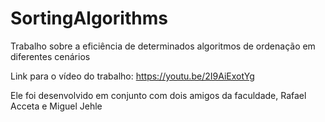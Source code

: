 # SortingAlgorithms
Trabalho sobre a eficiência de determinados algoritmos de ordenação em diferentes cenários

Link para o vídeo do trabalho: https://youtu.be/2I9AiExotYg

Ele foi desenvolvido em conjunto com dois amigos da faculdade, Rafael Acceta e Miguel Jehle
